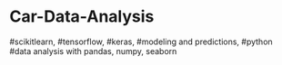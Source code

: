 # Car-Data-Analysis
#scikitlearn, #tensorflow, #keras, #modeling and predictions, #python #data analysis with pandas, numpy, seaborn
